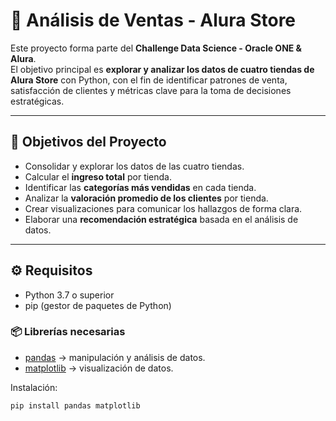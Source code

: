 # 🏬 Análisis de Ventas - Alura Store

Este proyecto forma parte del **Challenge Data Science - Oracle ONE & Alura**.  
El objetivo principal es **explorar y analizar los datos de cuatro tiendas de Alura Store** con Python, con el fin de identificar patrones de venta, satisfacción de clientes y métricas clave para la toma de decisiones estratégicas.  

---

## 🎯 Objetivos del Proyecto
- Consolidar y explorar los datos de las cuatro tiendas.  
- Calcular el **ingreso total** por tienda.  
- Identificar las **categorías más vendidas** en cada tienda.  
- Analizar la **valoración promedio de los clientes** por tienda.  
- Crear visualizaciones para comunicar los hallazgos de forma clara.  
- Elaborar una **recomendación estratégica** basada en el análisis de datos.  

---

## ⚙️ Requisitos
- Python 3.7 o superior  
- pip (gestor de paquetes de Python)  

### 📦 Librerías necesarias
- [pandas](https://pandas.pydata.org/) → manipulación y análisis de datos.  
- [matplotlib](https://matplotlib.org/) → visualización de datos.  

Instalación:  

```bash
pip install pandas matplotlib
